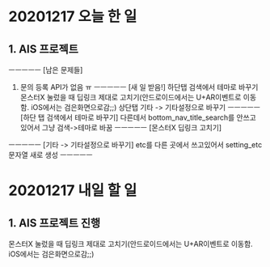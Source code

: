 # 20201217 오늘 한 일
## 1. AIS 프로젝트
ㅡㅡㅡㅡㅡ
[남은 문제들]
1. 문의 등록
API가 없음 ㅠ
ㅡㅡㅡㅡㅡ
[새 일 받음!]
하단탭 검색에서 테마로 바꾸기
몬스터X 눌렀을 때 딥링크 제대로 고치기(안드로이드에서는 U+AR이벤트로 이동함. iOS에서는 검은화면으로감;;)
상단탭 기타 -> 기타설정으로 바꾸기
ㅡㅡㅡㅡㅡ
[하단 탭 검색에서 테마로 바꾸기]
다른데서 bottom_nav_title_search를 안쓰고 있어서 그냥 검색->테마로 바꿈
ㅡㅡㅡㅡㅡ
[몬스터X 딥링크 고치기]

ㅡㅡㅡㅡㅡ
[기타 -> 기타설정으로 바꾸기]
etc를 다른 곳에서 쓰고있어서 setting_etc 문자열 새로 생성
ㅡㅡㅡㅡㅡ

# 20201217 내일 할 일
## 1. AIS 프로젝트 진행
몬스터X 눌렀을 때 딥링크 제대로 고치기(안드로이드에서는 U+AR이벤트로 이동함. iOS에서는 검은화면으로감;;)
